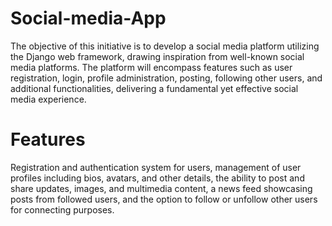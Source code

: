 # Social-media-App
The objective of this initiative is to develop a social media platform utilizing the Django web framework, drawing inspiration from well-known social media platforms. The platform will encompass features such as user registration, login, profile administration, posting, following other users, and additional functionalities, delivering a fundamental yet effective social media experience.

# Features

Registration and authentication system for users, management of user profiles including bios, avatars, and other details, the ability to post and share updates, images, and multimedia content, a news feed showcasing posts from followed users, and the option to follow or unfollow other users for connecting purposes.
